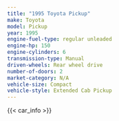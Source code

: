 ```yaml
---
title: "1995 Toyota Pickup"
make: Toyota
model: Pickup
year: 1995
engine-fuel-type: regular unleaded
engine-hp: 150
engine-cylinders: 6
transmission-type: Manual
driven-wheels: Rear wheel drive
number-of-doors: 2
market-category: N/A
vehicle-size: Compact
vehicle-style: Extended Cab Pickup
---
```


{{< car_info >}}
